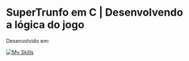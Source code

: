 # SuperTrunfo em C | Desenvolvendo a lógica do jogo

Desenvolvido em: 

[![My Skills](https://skillicons.dev/icons?i=c)](https://skillicons.dev)
